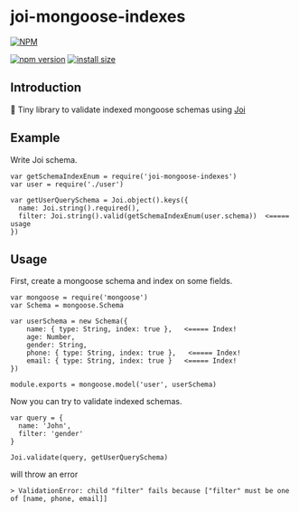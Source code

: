 # joi-mongoose-indexes

[![NPM](https://nodei.co/npm/joi-mongoose-indexes.png)](https://nodei.co/npm/joi-mongoose-indexes/)

[![npm version](https://badge.fury.io/js/joi-mongoose-indexes.svg)](https://badge.fury.io/js/joi-mongoose-indexes)
[![install size](https://packagephobia.now.sh/badge?p=joi-mongoose-indexes)](https://packagephobia.now.sh/result?p=joi-mongoose-indexes)
## Introduction

📕 Tiny library to validate indexed mongoose schemas using [Joi](https://github.com/hapijs/joi)

## Example

Write Joi schema.

```
var getSchemaIndexEnum = require('joi-mongoose-indexes')
var user = require('./user')

var getUserQuerySchema = Joi.object().keys({
  name: Joi.string().required(),
  filter: Joi.string().valid(getSchemaIndexEnum(user.schema))  <===== usage
})
```

## Usage

First, create a mongoose schema and index on some fields.

```
var mongoose = require('mongoose')
var Schema = mongoose.Schema

var userSchema = new Schema({
    name: { type: String, index: true },   <===== Index!
    age: Number,
    gender: String,
    phone: { type: String, index: true },   <===== Index!
    email: { type: String, index: true }   <===== Index!
})

module.exports = mongoose.model('user', userSchema)
```

Now you can try to validate indexed schemas.

```
var query = {
  name: 'John',
  filter: 'gender'
}

Joi.validate(query, getUserQuerySchema)
```

will throw an error

```
> ValidationError: child "filter" fails because ["filter" must be one of [name, phone, email]]
```
